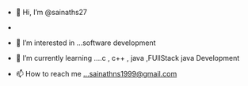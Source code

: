 - 👋 Hi, I’m @sainaths27
- 
- 👀 I’m interested in ...software development 
- 🌱 I’m currently learning ....c , c++ , java ,FUllStack java Development 

- 📫 How to reach me ...sainathns1999@gmail.com

<!---
sainaths27/sainaths27 is a ✨ special ✨ repository because its `README.md` (this file) appears on your GitHub profile.
You can click the Preview link to take a look at your changes.
--->
